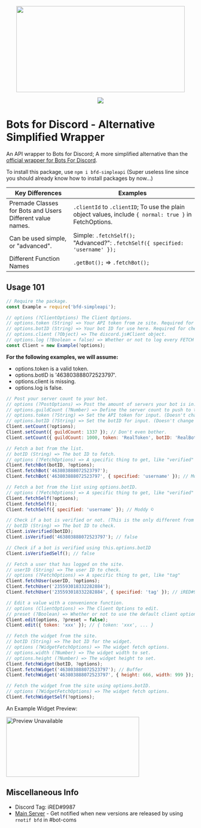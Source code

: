 <div style='text-align: center;'>
    <p>
        <img src='https://i.imgur.com/TvAtKmw.png' width=450 height=230>
    </p>
    <p>
        <a href='https://nodei.co/npm/bfd-simpleapi/'><img src='https://nodei.co/npm/bfd-simpleapi.png'></a>
    </p>
</div>

# Bots for Discord - Alternative Simplified Wrapper

An API wrapper to Bots for Discord; A more simplified alternative than the [official wrapper for Bots For Discord](https://www.npmjs.com/package/bfd-api).

To install this package, use ``npm i bfd-simpleapi`` (Super useless line since you should already know how to install packages by now...)

|Key Differences|Examples|
|-|-|
|Premade Classes for Bots and Users<br>Different value names.|``.clientId`` to ``.clientID``; To use the plain object values, include ``{ normal: true }`` in FetchOptions. |
|Can be used simple, or "advanced".|Simple: ``.fetchSelf();``<br>"Advanced?": ``.fetchSelf({ specified: 'username' });``|
|Different Function Names|``.getBot();`` => ``.fetchBot();``|

## Usage 101

```js
// Require the package.
const Example = require('bfd-simpleapi');

// options (?ClientOptions) The Client Options.
// options.token (String) => Your API token from ze site. Required for POST functions, like setting server count. If you are not going to use this (no posting server count), just put 'none'
// options.botID (String) => Your bot ID for use here. Required for checking self things. Put 'none' if this is not going to be for usage.
// options.client (?Object) => The discord.js#Client object.
// options.log (?Boolean = false) => Whether or not to log every FETCH action.
const Client = new Example(?options);
```

**For the following examples, we will assume:**
* options.token is a valid token.
* options.botID is '463803888072523797'.
* options.client is missing.
* options.log is false.

```js
// Post your server count to your bot.
// options (?PostOptions) => Post the amount of servers your bot is in. Not needed if you had supplied a valid client object on initialization.
// options.guildCount (?Number) => Define the server count to push to the site. Not needed if client is pre-supplied, but defining options.guildCount WILL override.
// options.token (?String) => Set the API token for input. (Doesn't change Client.options)
// options.botID (?String) => Set the botID for input. (Doesn't change Client.options)
Client.setCount(?options);
Client.setCount({ guildCount: 1337 }); // Don't even bother.
Client.setCount({ guildCount: 1000, token: 'RealToken', botID: 'RealBotID' }); // Failure.
```

```js
// Fetch a bot from the list.
// botID (String) => The bot ID to fetch.
// options (?FetchOptions) => A specific thing to get, like "verified" or "username"
Client.fetchBot(botID, ?options);
Client.fetchBot('463803888072523797');
Client.fetchBot('463803888072523797', { specified: 'username' }); // Moddy ©
```

```js
// Fetch a bot from the list using options.botID.
// options (?FetchOptions) => A specific thing to get, like "verified" or "username"
Client.fetchSelf(?options);
Client.fetchSelf();
Client.fetchSelf({ specified: 'username' }); // Moddy ©

// Check if a bot is verified or not. (This is the only different from the official one; This one here returns a boolean, not a string "true" or "false")
// botID (String) => The bot ID to check.
Client.isVerified(botID);
Client.isVerified('463803888072523797'); // false
```

```js
// Check if a bot is verified using this.options.botID
Client.isVerifiedSelf(); // false
```

```js
// Fetch a user that has logged on the site.
// userID (String) => The user ID to check.
// options (?FetchOptions) => A specific thing to get, like "tag"
Client.fetchUser(userID, ?options);
Client.fetchUser('235593018332282884');
Client.fetchUser('235593018332282884', { specified: 'tag' }); // iRED#9987
```

```js
// Edit a value with a convenience function.
// options (ClientOptions) => The Client Options to edit.
// preset (?Boolean) => Whether or not to use the default client options as the reference for editing. (Please don't touch the code)
Client.edit(options, ?preset = false);
Client.edit({ token: 'xxx' }); // { token: 'xxx', ... }
```
```js
// Fetch the widget from the site.
// botID (String) => The bot ID for the widget.
// options (?WidgetFetchOptions) => The widget fetch options.
// options.width (?Number) => The widget width to set.
// options.height (?Number) => The widget height to set.
Client.fetchWidget(botID, ?options);
Client.fetchWidget('463803888072523797'); // Buffer
Client.fetchWidget('463803888072523797', { height: 666, width: 999 }); // Buffer
```

```js
// Fetch the widget from the site using options.botID.
// options (?WidgetFetchOptions) => The widget fetch options.
Client.fetchWidgetSelf(?options);
```
An Example Widget Preview:

<a href='https://botsfordiscord.com/bots/463803888072523797'><img src='https://i.imgur.com/fS1Prw6.png' height=160 width=355 alt='Preview Unavailable'></a>

## Miscellaneous Info

* Discord Tag: iRED#9987
* [Main Server](https://discord.gg/JTY8MnW) - Get notified when new versions are released by using ``rnotif bfd`` in #bot-coms
